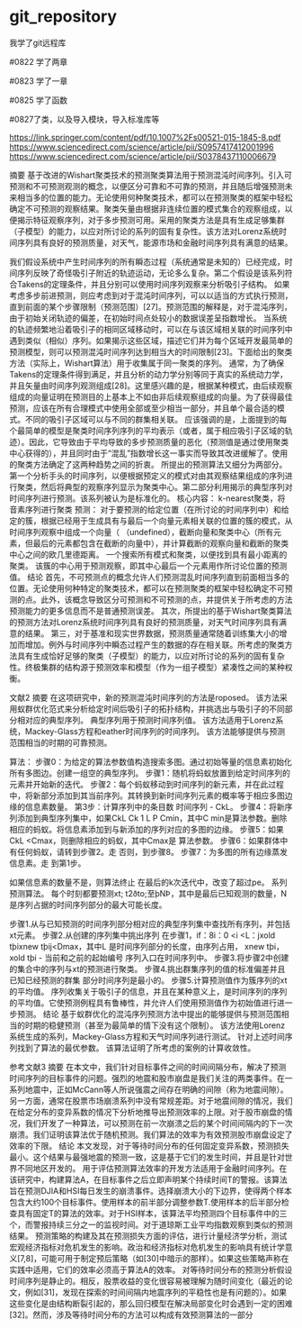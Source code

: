 # git_repository
我学了git远程库

#0822 学了两章

#0823 学了一章

#0825 学了函数

#0827了类，以及导入模块，导入标准库等

https://link.springer.com/content/pdf/10.1007%2Fs00521-015-1845-8.pdf
https://www.sciencedirect.com/science/article/pii/S0957417412001996
https://www.sciencedirect.com/science/article/pii/S0378437110006679

摘要
基于改进的Wishart聚类技术的预测聚类算法用于预测混沌时间序列。引入可预测和不可预测观测的概念，以便区分可靠和不可靠的预测，并且随后增强预测未来相当多的位置的能力。无论使用何种聚类技术，都可以在预测聚类的框架中轻松确定不可预测的观察结果。聚类矢量由根据非连续位置的模式集合的观察组成，以便揭示特征观察序列，对于多步预测可用。采用的聚类方法是具有生成足够集群（子模型）的能力，以应对所讨论的系列的固有复杂性。该方法对Lorenz系统时间序列具有良好的预测质量，对天气，能源市场和金融时间序列具有满意的结果。

我们假设系统中产生时间序列的所有瞬态过程（系统通常是未知的）已经完成，时间序列反映了奇怪吸引子附近的轨迹运动，无论多么复杂。第二个假设是该系列符合Takens的定理条件，并且分别可以使用时间序列观察来分析吸引子结构。
如果考虑多步前进预测，则应考虑到对于混沌时间序列，可以以适当的方式执行预测，直到前面的某个步骤限制（预测范围）[27]。预测范围的解释是，对于混沌序列，由于初始关闭轨迹的偏差，在初始时间点处较小的数据误差呈指数增长。
当系统的轨迹频繁地沿着吸引子的相同区域移动时，可以在与该区域相关联的时间序列中遇到类似（相似）序列。如果揭示这些区域，描述它们并为每个区域开发最简单的预测模型，则可以预测混沌时间序列达到相当大的时间限制[23]。下面给出的聚类方法（实际上，Wishart算法）用于收集属于同一聚类的序列。
通常，为了确保Takens的定理条件得到满足，并且分析的动力学分别等同于真实的系统动力学，并且矢量由时间序列观测组成[28]。这里感兴趣的是，根据某种模式，由后续观察组成的向量证明在预测目的上基本上不如由非后续观察组成的向量。为了获得最佳预测，应该在所有合理模式中使用全部或至少相当一部分，并且单个最合适的模式。不同的吸引子区域可以与不同的群集相关联。
应该强调的是，上面提到的每个最简单的模型是聚类时间序列序列的平均表示（或者，属于相应吸引子区域的轨迹）。因此，它导致由于平均导致的多步预测质量的恶化（预测值是通过使用聚类中心获得的），并且同时由于“混乱”指数增长这一事实而导致其改进缓解了。使用的聚类方法确定了这两种趋势之间的折衷。
所提出的预测算法又细分为两部分。第一个分析手头的时间序列，以便根据预定义的模式对由其观察结果组成的序列进行聚类，然后将典型的观察序列显示为聚类中心。第二部分利用揭示的典型序列对时间序列进行预测。该系列被认为是标准化的。
核心内容：
k-nearest聚类，将音素序列进行聚类
预测：
对于要预测的给定位置（在所讨论的时间序列中）和给定的簇，根据已经用于生成具有与最后一个向量元素相关联的位置的簇的模式，从时间序列观察中组成一个向量（ （undefined），截断向量和聚类中心（所有元素，但最后的元素都包含在截断的向量中），并计算截断的观察向量和截断的聚类中心之间的欧几里德距离。 一个搜索所有模式和聚类，以便找到具有最小距离的聚类。 该簇的中心用于预测观察，即其中心最后一个元素用作所讨论位置的预测值。
结论
首先，不可预测点的概念允许人们预测混乱时间序列直到前面相当多的位置。无论使用何种特定的聚类技术，都可以在预测聚类的框架中轻松确定不可预测的点。此外，该概念导致区分可预测和不可预测的点，并提供关于所考虑的方法预测能力的更多信息而不是普通预测误差。
其次，所提出的基于Wishart聚类算法的预测方法对Lorenz系统时间序列具有良好的预测质量，对天气时间序列具有满意的结果。
第三，对于基准和现实世界数据，预测质量通常随着训练集大小的增加而增加。例外与时间序列中瞬态过程产生的数据的存在相关联。所考虑的聚类方法具有生成恰好足够的聚类（子模型）的能力，以应对所讨论的系列的固有复杂性。终极集群的结构源于预测效率和模型（作为一组子模型）紧凑性之间的某种权衡。


文献2
摘要
在这项研究中，新的预测混沌时间序列的方法是roposed。 该方法采用蚁群优化范式来分析给定时间后吸引子的拓扑结构，并挑选出与吸引子的不同部分相对应的典型序列。 典型序列用于预测时间序列值。 该方法适用于Lorenz系统，Mackey-Glass方程和eather时间序列的时间序列。 该方法能够提供与预测范围相当的时期的可靠预测。


算法：
步骤0：为给定的算法参数值构造搜索多图。通过初始等量的信息素初始化所有多图边。创建一组空的典型序列。
步骤1：随机将蚂蚁放置到给定时间序列的元素并开始新的迭代。
步骤2：每个蚂蚁移动到时间序列的新元素，并在此过程中，将新部分添加到其当前序列。其转换到新时间序列元素的概率等于相应多图边缘的信息素数量。
第3步：计算序列中的条目数
时间序列 -  CkL。
步骤4：将新序列添加到典型序列集中，如果CkL Ck 1 L P Cmin，其中C min是算法参数。删除相应的蚂蚁。将信息素添加到与新添加的序列对应的多图的边缘。
步骤5：如果CkL <Cmax，则删除相应的蚂蚁，其中Cmax是
算法参数。
步骤6：如果群体中有任何蚂蚁，请转到步骤2。走
否则，到步骤8。
步骤7：为多图的所有边缘蒸发信息素。走
到第1步。

如果信息素的数量不是，则算法终止
在最后的k次迭代中，改变了超过pe。
系列预测算法。
每个时刻都要预测xt; t2ðto;至þNÞ，其中是最后已知观测的数量，N是序列占据的时间序列部分的最大可能长度。

步骤1.从与已知预测的时间序列部分相对应的典型序列集中查找所有序列，并包括xt元素。
步骤2.从创建的序列集中挑出序列
在步骤1，if：8i：0 <i <L：jxold
tþixnew
tþij<Dmax，其中L
是时间序列部分的长度，由序列占用，
xnew
tþi，xold
tþi - 当前和之前的起始编号
序列入口在时间序列中。
步骤3.将步骤2中创建的集合中的序列与xt的预测进行聚类。
步骤4.挑出群集序列的值的标准偏差并且已知已经预测的群集
部分时间序列是最小的。
步骤5.计算预测值作为簇序列的xt的平均值。
序列收集关于吸引子的信息，并且在某种意义上，是时间序列的序列的平均值。它使预测例程具有鲁棒性，并允许人们使用预测值作为初始值进行进一步预测。
结论
基于蚁群优化的混沌序列预测方法中提出的能够提供与预测范围相当的时期的稳健预测（甚至为最简单的情下没有这个限制）。 该方法使用Lorenz系统生成的系列，Mackey-Glass方程和天气时间序列进行测试。 针对上述时间序列找到了算法的最优参数。 该算法证明了所考虑的案例的计算收敛性。


参考文献3
摘要
在本文中，我们针对目标事件之间的时间间隔分布，解决了预测时间序列的目标事件的问题。强烈的地震和股市崩盘是我们关注的两类事件。在一系列地震中，正如McCann等人所说强震之间存在明确的间隙（称为地震间隙）。另一方面，通常在股票市场崩溃系列中没有常规差距。对于地震间隙的情况，我们在给定分布的变异系数的情况下分析地推导出预测效率的上限。对于股市崩盘的情况，我们开发了一种算法，可以预测在前一次崩溃之后的某个时间间隔内的下一次崩溃。我们证明该算法优于随机预测。我们算法的效率为有效预测股市崩盘设定了效率的下限。
结论
本文发现，对于等待时间分布的任何固定变异系数，预测损失最小。这个结果与最强地震的预测一致，这是基于它们的发生时间，并且是针对世界不同地区开发的。
用于评估预测算法效率的开发方法适用于金融时间序列。在该研究中，构建算法A，在目标事件之后立即声明某个持续时间T的警报。该算法旨在预测DJIA和HSI每日发生的崩溃事件。选择崩溃大小的下边界，使得两个样本包含大约100个目标事件。使用样本的前半部分调整参数T.使用样本的后半部分检查具有固定T的算法的效率。对于HSI样本，该算法平均预测四个目标事件中的三个，而警报持续三分之一的监视时间。对于道琼斯工业平均指数观察到类似的预测结果。
预测策略的构建及其在预测损失方面的评估，进行计量经济学分析，测试宏观经济指标对危机发生的影响。政治和经济指标对危机发生的影响具有统计学意义[7,8]，可能可用于制定预后策略（如[30]中暗示的那样）。如果这些策略声称在实践中适用，它们的效率必须高于算法A的效率。
对等待时间分布的预测分析假设时间序列是静止的。相反，股票收益的变化很容易被理解为随时间变化（最近的论文，例如[31]，发现在探索的时间间隔内地震序列的平稳性也是有问题的）。如果这些变化是由结构断裂引起的，那么回归模型在解决局部变化时会遇到一定的困难[32]。然而，涉及等待时间分布的方法可以构成有效预测算法的一部分

